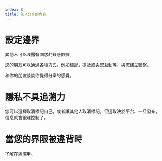 ```yaml
---
index: 8
title: 別人分享的內容
---
```

# 設定邊界

其他人可以洩露有關您的敏感數據。

您的朋友可以通過各種方式，例如標記，提及或與您互動等，與您建立聯繫。

和你的朋友談談你覺得分享的感覺。

# 隱私不具追溯力

您可以選擇取消標記自己，或者讓其他人取消標記，但這取決於平台。一旦發布，信息就會很難控制了。

# 當您的界限被違背時

了解[在線濫用](umbrella://communications/online-abuse)。